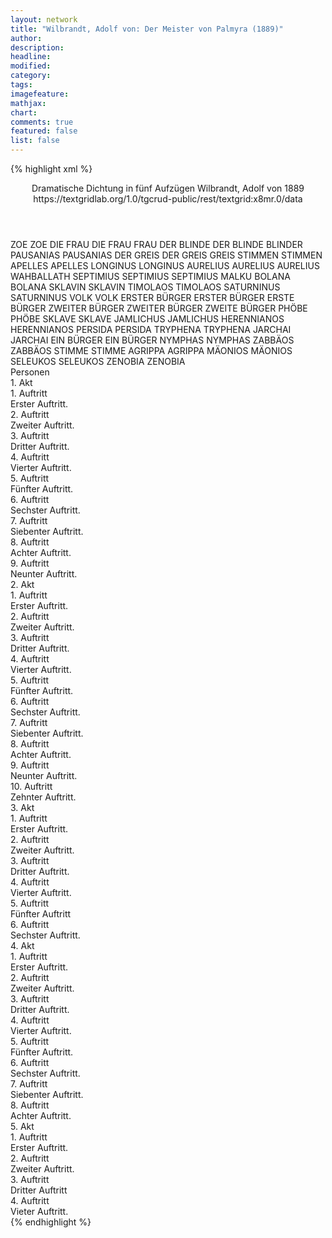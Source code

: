 ```yaml
---
layout: network
title: "Wilbrandt, Adolf von: Der Meister von Palmyra (1889)"
author:
description:
headline:
modified:
category:
tags:
imagefeature: 
mathjax: 
chart: 
comments: true
featured: false
list: false
---
```

{% highlight xml %}
<?xml-model href="https://raw.githubusercontent.com/DLiNa/project/master/rules/lina.rnc"?><?xml-model href="https://raw.githubusercontent.com/DLiNa/project/master/rules/lina.sch"?>
<play xmlns="http://lina.digital">
  <header>
    <title>Der Meister von Palmyra</title>
    <subtitle>Dramatische Dichtung in fünf Aufzügen</subtitle>
    <genretitle/>
    <author>Wilbrandt, Adolf von</author>
    <date type="print" when="1889">1889</date>
    <date type="premiere"/>
    <date type="written"/>
    <source>https://textgridlab.org/1.0/tgcrud-public/rest/textgrid:x8mr.0/data</source>
  </header>
  <personae>
    <character>
      <name>ZOE</name>
      <alias xml:id="zoe">
        <name>ZOE</name>
      </alias>
    </character>
    <character>
      <name>DIE FRAU</name>
      <alias xml:id="die_frau">
        <name>DIE FRAU</name>
      </alias>
      <alias xml:id="frau">
        <name>FRAU</name>
      </alias>
    </character>
    <character>
      <name>DER BLINDE</name>
      <alias xml:id="der_blinde">
        <name>DER BLINDE</name>
      </alias>
      <alias xml:id="blinder">
        <name>BLINDER</name>
      </alias>
    </character>
    <character>
      <name>PAUSANIAS</name>
      <alias xml:id="pausanias">
        <name>PAUSANIAS</name>
      </alias>
    </character>
    <character>
      <name>DER GREIS</name>
      <alias xml:id="der_greis">
        <name>DER GREIS</name>
      </alias>
      <alias xml:id="greis">
        <name>GREIS</name>
      </alias>
    </character>
    <character>
      <name>STIMMEN</name>
      <alias xml:id="stimmen">
        <name>STIMMEN</name>
      </alias>
    </character>
    <character>
      <name>APELLES</name>
      <alias xml:id="apelles">
        <name>APELLES</name>
      </alias>
    </character>
    <character>
      <name>LONGINUS</name>
      <alias xml:id="longinus">
        <name>LONGINUS</name>
      </alias>
    </character>
    <character>
      <name>AURELIUS</name>
      <alias xml:id="aurelius">
        <name>AURELIUS</name>
      </alias>
      <alias xml:id="aurelius_wahballath">
        <name>AURELIUS WAHBALLATH</name>
      </alias>
    </character>
    <character>
      <name>SEPTIMIUS</name>
      <alias xml:id="septimius">
        <name>SEPTIMIUS</name>
      </alias>
      <alias xml:id="septimius_malku">
        <name>SEPTIMIUS MALKU</name>
      </alias>
    </character>
    <character>
      <name>BOLANA</name>
      <alias xml:id="bolana">
        <name>BOLANA</name>
      </alias>
    </character>
    <character>
      <name>SKLAVIN</name>
      <alias xml:id="sklavin">
        <name>SKLAVIN</name>
      </alias>
    </character>
    <character>
      <name>TIMOLAOS</name>
      <alias xml:id="timolaos">
        <name>TIMOLAOS</name>
      </alias>
    </character>
    <character>
      <name>SATURNINUS</name>
      <alias xml:id="saturninus">
        <name>SATURNINUS</name>
      </alias>
    </character>
    <character>
      <name>VOLK</name>
      <alias xml:id="volk">
        <name>VOLK</name>
      </alias>
    </character>
    <character>
      <name>ERSTER BÜRGER</name>
      <alias xml:id="erster_bürger">
        <name>ERSTER BÜRGER</name>
      </alias>
      <alias xml:id="erste_bürger">
        <name>ERSTE BÜRGER</name>
      </alias>
    </character>
    <character>
      <name>ZWEITER BÜRGER</name>
      <alias xml:id="zweiter_bürger">
        <name>ZWEITER BÜRGER</name>
      </alias>
      <alias xml:id="zweite_bürger">
        <name>ZWEITE BÜRGER</name>
      </alias>
    </character>
    <character>
      <name>PHÖBE</name>
      <alias xml:id="phöbe">
        <name>PHÖBE</name>
      </alias>
    </character>
    <character>
      <name>SKLAVE</name>
      <alias xml:id="sklave">
        <name>SKLAVE</name>
      </alias>
    </character>
    <character>
      <name>JAMLICHUS</name>
      <alias xml:id="jamlichus">
        <name>JAMLICHUS</name>
      </alias>
    </character>
    <character>
      <name>HERENNIANOS</name>
      <alias xml:id="herennianos">
        <name>HERENNIANOS</name>
      </alias>
    </character>
    <character>
      <name>PERSIDA</name>
      <alias xml:id="persida">
        <name>PERSIDA</name>
      </alias>
    </character>
    <character>
      <name>TRYPHENA</name>
      <alias xml:id="tryphena">
        <name>TRYPHENA</name>
      </alias>
    </character>
    <character>
      <name>JARCHAI</name>
      <alias xml:id="jarchai">
        <name>JARCHAI</name>
      </alias>
    </character>
    <character>
      <name>EIN BÜRGER</name>
      <alias xml:id="ein_bürger">
        <name>EIN BÜRGER</name>
      </alias>
    </character>
    <character>
      <name>NYMPHAS</name>
      <alias xml:id="nymphas">
        <name>NYMPHAS</name>
      </alias>
    </character>
    <character>
      <name>ZABBÄOS</name>
      <alias xml:id="zabbäos">
        <name>ZABBÄOS</name>
      </alias>
    </character>
    <character>
      <name>STIMME</name>
      <alias xml:id="stimme">
        <name>STIMME</name>
      </alias>
    </character>
    <character>
      <name>AGRIPPA</name>
      <alias xml:id="agrippa">
        <name>AGRIPPA</name>
      </alias>
    </character>
    <character>
      <name>MÄONIOS</name>
      <alias xml:id="mäonios">
        <name>MÄONIOS</name>
      </alias>
    </character>
    <character>
      <name>SELEUKOS</name>
      <alias xml:id="seleukos">
        <name>SELEUKOS</name>
      </alias>
    </character>
    <character>
      <name>ZENOBIA</name>
      <alias xml:id="zenobia">
        <name>ZENOBIA</name>
      </alias>
    </character>
  </personae>
  <text>
    <div>
      <head>Personen</head>
    </div>
    <div>
      <head>1. Akt</head>
      <div>
        <head>1. Auftritt</head>
        <div>
          <head>Erster Auftritt.</head>
          <sp who="#zoe">
            <amount n="4" unit="speech_acts"/>
            <amount n="119" unit="words"/>
            <amount n="17" unit="lines"/>
            <amount n="624" unit="chars"/>
          </sp>
          <sp who="#die_frau">
            <amount n="1" unit="speech_acts"/>
            <amount n="3" unit="words"/>
            <amount n="1" unit="lines"/>
            <amount n="18" unit="chars"/>
          </sp>
          <sp who="#der_blinde">
            <amount n="1" unit="speech_acts"/>
            <amount n="4" unit="words"/>
            <amount n="1" unit="lines"/>
            <amount n="20" unit="chars"/>
          </sp>
          <sp who="#frau">
            <amount n="5" unit="speech_acts"/>
            <amount n="115" unit="words"/>
            <amount n="18" unit="lines"/>
            <amount n="588" unit="chars"/>
          </sp>
          <sp who="#blinder">
            <amount n="2" unit="speech_acts"/>
            <amount n="7" unit="words"/>
            <amount n="2" unit="lines"/>
            <amount n="28" unit="chars"/>
          </sp>
        </div>
      </div>
      <div>
        <head>2. Auftritt</head>
        <div>
          <head>Zweiter Auftritt.</head>
          <sp who="#pausanias">
            <amount n="10" unit="speech_acts"/>
            <amount n="176" unit="words"/>
            <amount n="33" unit="lines"/>
            <amount n="941" unit="chars"/>
          </sp>
          <sp who="#frau">
            <amount n="9" unit="speech_acts"/>
            <amount n="113" unit="words"/>
            <amount n="21" unit="lines"/>
            <amount n="584" unit="chars"/>
          </sp>
          <sp who="#blinder">
            <amount n="5" unit="speech_acts"/>
            <amount n="36" unit="words"/>
            <amount n="7" unit="lines"/>
            <amount n="174" unit="chars"/>
          </sp>
        </div>
      </div>
      <div>
        <head>3. Auftritt</head>
        <div>
          <head>Dritter Auftritt.</head>
          <sp who="#pausanias">
            <amount n="8" unit="speech_acts"/>
            <amount n="86" unit="words"/>
            <amount n="19" unit="lines"/>
            <amount n="495" unit="chars"/>
          </sp>
          <sp who="#zoe">
            <amount n="12" unit="speech_acts"/>
            <amount n="87" unit="words"/>
            <amount n="20" unit="lines"/>
            <amount n="423" unit="chars"/>
          </sp>
          <sp who="#der_greis">
            <amount n="1" unit="speech_acts"/>
            <amount n="13" unit="words"/>
            <amount n="2" unit="lines"/>
            <amount n="70" unit="chars"/>
          </sp>
          <sp who="#greis">
            <amount n="10" unit="speech_acts"/>
            <amount n="170" unit="words"/>
            <amount n="33" unit="lines"/>
            <amount n="893" unit="chars"/>
          </sp>
          <sp who="#stimmen">
            <amount n="2" unit="speech_acts"/>
            <amount n="10" unit="words"/>
            <amount n="2" unit="lines"/>
            <amount n="60" unit="chars"/>
          </sp>
          <sp who="#apelles">
            <amount n="1" unit="speech_acts"/>
            <amount n="12" unit="words"/>
            <amount n="2" unit="lines"/>
            <amount n="60" unit="chars"/>
          </sp>
        </div>
      </div>
      <div>
        <head>4. Auftritt</head>
        <div>
          <head>Vierter Auftritt.</head>
          <sp who="#apelles">
            <amount n="19" unit="speech_acts"/>
            <amount n="530" unit="words"/>
            <amount n="84" unit="lines"/>
            <amount n="2684" unit="chars"/>
          </sp>
          <sp who="#longinus">
            <amount n="12" unit="speech_acts"/>
            <amount n="84" unit="words"/>
            <amount n="18" unit="lines"/>
            <amount n="400" unit="chars"/>
          </sp>
          <sp who="#greis">
            <amount n="8" unit="speech_acts"/>
            <amount n="265" unit="words"/>
            <amount n="51" unit="lines"/>
            <amount n="1425" unit="chars"/>
          </sp>
          <sp who="#zoe">
            <amount n="4" unit="speech_acts"/>
            <amount n="187" unit="words"/>
            <amount n="18" unit="lines"/>
            <amount n="1005" unit="chars"/>
          </sp>
          <sp who="#pausanias">
            <amount n="2" unit="speech_acts"/>
            <amount n="6" unit="words"/>
            <amount n="2" unit="lines"/>
            <amount n="28" unit="chars"/>
          </sp>
          <sp who="#aurelius">
            <amount n="1" unit="speech_acts"/>
            <amount n="2" unit="words"/>
            <amount n="1" unit="lines"/>
            <amount n="15" unit="chars"/>
          </sp>
          <sp who="#septimius">
            <amount n="1" unit="speech_acts"/>
            <amount n="4" unit="words"/>
            <amount n="1" unit="lines"/>
            <amount n="20" unit="chars"/>
          </sp>
        </div>
      </div>
      <div>
        <head>5. Auftritt</head>
        <div>
          <head>Fünfter Auftritt.</head>
          <sp who="#bolana">
            <amount n="4" unit="speech_acts"/>
            <amount n="250" unit="words"/>
            <amount n="32" unit="lines"/>
            <amount n="1270" unit="chars"/>
          </sp>
          <sp who="#sklavin">
            <amount n="4" unit="speech_acts"/>
            <amount n="38" unit="words"/>
            <amount n="7" unit="lines"/>
            <amount n="199" unit="chars"/>
          </sp>
        </div>
      </div>
      <div>
        <head>6. Auftritt</head>
        <div>
          <head>Sechster Auftritt.</head>
          <sp who="#bolana">
            <amount n="9" unit="speech_acts"/>
            <amount n="63" unit="words"/>
            <amount n="9" unit="lines"/>
            <amount n="355" unit="chars"/>
          </sp>
          <sp who="#timolaos">
            <amount n="8" unit="speech_acts"/>
            <amount n="298" unit="words"/>
            <amount n="3" unit="lines"/>
            <amount n="1629" unit="chars"/>
          </sp>
        </div>
      </div>
      <div>
        <head>7. Auftritt</head>
        <div>
          <head>Siebenter Auftritt.</head>
          <sp who="#saturninus">
            <amount n="7" unit="speech_acts"/>
            <amount n="528" unit="words"/>
            <amount n="73" unit="lines"/>
            <amount n="2876" unit="chars"/>
          </sp>
          <sp who="#aurelius_wahballath">
            <amount n="1" unit="speech_acts"/>
            <amount n="10" unit="words"/>
            <amount n="2" unit="lines"/>
            <amount n="68" unit="chars"/>
          </sp>
          <sp who="#volk">
            <amount n="1" unit="speech_acts"/>
            <amount n="3" unit="words"/>
            <amount n="1" unit="lines"/>
            <amount n="22" unit="chars"/>
          </sp>
          <sp who="#timolaos">
            <amount n="6" unit="speech_acts"/>
            <amount n="89" unit="words"/>
            <amount n="13" unit="lines"/>
            <amount n="466" unit="chars"/>
          </sp>
          <sp who="#apelles">
            <amount n="13" unit="speech_acts"/>
            <amount n="570" unit="words"/>
            <amount n="79" unit="lines"/>
            <amount n="2986" unit="chars"/>
          </sp>
          <sp who="#bolana">
            <amount n="2" unit="speech_acts"/>
            <amount n="8" unit="words"/>
            <amount n="2" unit="lines"/>
            <amount n="42" unit="chars"/>
          </sp>
          <sp who="#aurelius">
            <amount n="6" unit="speech_acts"/>
            <amount n="53" unit="words"/>
            <amount n="11" unit="lines"/>
            <amount n="311" unit="chars"/>
          </sp>
          <sp who="#aurelius_wahballath #volk #timolaos #apelles #bolana #aurelius #septimius_malku #longinus">
            <amount n="2" unit="speech_acts"/>
            <amount n="11" unit="words"/>
            <amount n="3" unit="lines"/>
            <amount n="64" unit="chars"/>
          </sp>
          <sp who="#septimius_malku">
            <amount n="1" unit="speech_acts"/>
            <amount n="3" unit="words"/>
            <amount n="1" unit="lines"/>
            <amount n="23" unit="chars"/>
          </sp>
          <sp who="#longinus">
            <amount n="4" unit="speech_acts"/>
            <amount n="44" unit="words"/>
            <amount n="9" unit="lines"/>
            <amount n="235" unit="chars"/>
          </sp>
          <sp who="#septimius">
            <amount n="2" unit="speech_acts"/>
            <amount n="8" unit="words"/>
            <amount n="3" unit="lines"/>
            <amount n="44" unit="chars"/>
          </sp>
        </div>
      </div>
      <div>
        <head>8. Auftritt</head>
        <div>
          <head>Achter Auftritt.</head>
          <sp who="#bolana">
            <amount n="9" unit="speech_acts"/>
            <amount n="62" unit="words"/>
            <amount n="13" unit="lines"/>
            <amount n="294" unit="chars"/>
          </sp>
          <sp who="#apelles">
            <amount n="19" unit="speech_acts"/>
            <amount n="415" unit="words"/>
            <amount n="64" unit="lines"/>
            <amount n="2100" unit="chars"/>
          </sp>
          <sp who="#pausanias">
            <amount n="11" unit="speech_acts"/>
            <amount n="151" unit="words"/>
            <amount n="26" unit="lines"/>
            <amount n="762" unit="chars"/>
          </sp>
        </div>
      </div>
      <div>
        <head>9. Auftritt</head>
        <div>
          <head>Neunter Auftritt.</head>
          <sp who="#erster_bürger">
            <amount n="10" unit="speech_acts"/>
            <amount n="61" unit="words"/>
            <amount n="12" unit="lines"/>
            <amount n="335" unit="chars"/>
          </sp>
          <sp who="#zweiter_bürger">
            <amount n="4" unit="speech_acts"/>
            <amount n="30" unit="words"/>
            <amount n="7" unit="lines"/>
            <amount n="169" unit="chars"/>
          </sp>
          <sp who="#apelles">
            <amount n="21" unit="speech_acts"/>
            <amount n="461" unit="words"/>
            <amount n="71" unit="lines"/>
            <amount n="2341" unit="chars"/>
          </sp>
          <sp who="#zoe">
            <amount n="19" unit="speech_acts"/>
            <amount n="610" unit="words"/>
            <amount n="91" unit="lines"/>
            <amount n="3160" unit="chars"/>
          </sp>
          <sp who="#erste_bürger">
            <amount n="1" unit="speech_acts"/>
            <amount n="10" unit="words"/>
            <amount n="2" unit="lines"/>
            <amount n="59" unit="chars"/>
          </sp>
          <sp who="#volk">
            <amount n="6" unit="speech_acts"/>
            <amount n="33" unit="words"/>
            <amount n="8" unit="lines"/>
            <amount n="168" unit="chars"/>
          </sp>
          <sp who="#zweite_bürger">
            <amount n="1" unit="speech_acts"/>
            <amount n="3" unit="words"/>
            <amount n="1" unit="lines"/>
            <amount n="20" unit="chars"/>
          </sp>
          <sp who="#pausanias">
            <amount n="2" unit="speech_acts"/>
            <amount n="10" unit="words"/>
            <amount n="2" unit="lines"/>
            <amount n="50" unit="chars"/>
          </sp>
          <sp who="#aurelius">
            <amount n="1" unit="speech_acts"/>
            <amount n="5" unit="words"/>
            <amount n="1" unit="lines"/>
            <amount n="41" unit="chars"/>
          </sp>
        </div>
      </div>
    </div>
    <div>
      <head>2. Akt</head>
      <div>
        <head>1. Auftritt</head>
        <div>
          <head>Erster Auftritt.</head>
          <sp who="#timolaos">
            <amount n="8" unit="speech_acts"/>
            <amount n="566" unit="words"/>
            <amount n="2" unit="lines"/>
            <amount n="3310" unit="chars"/>
          </sp>
          <sp who="#longinus">
            <amount n="7" unit="speech_acts"/>
            <amount n="136" unit="words"/>
            <amount n="4" unit="lines"/>
            <amount n="719" unit="chars"/>
          </sp>
        </div>
      </div>
      <div>
        <head>2. Auftritt</head>
        <div>
          <head>Zweiter Auftritt.</head>
          <sp who="#aurelius">
            <amount n="6" unit="speech_acts"/>
            <amount n="203" unit="words"/>
            <amount n="2" unit="lines"/>
            <amount n="1191" unit="chars"/>
          </sp>
          <sp who="#septimius">
            <amount n="8" unit="speech_acts"/>
            <amount n="52" unit="words"/>
            <amount n="8" unit="lines"/>
            <amount n="301" unit="chars"/>
          </sp>
          <sp who="#longinus">
            <amount n="3" unit="speech_acts"/>
            <amount n="30" unit="words"/>
            <amount n="3" unit="lines"/>
            <amount n="167" unit="chars"/>
          </sp>
          <sp who="#timolaos">
            <amount n="9" unit="speech_acts"/>
            <amount n="405" unit="words"/>
            <amount n="2" unit="lines"/>
            <amount n="2156" unit="chars"/>
          </sp>
        </div>
      </div>
      <div>
        <head>3. Auftritt</head>
        <div>
          <head>Dritter Auftritt.</head>
          <sp who="#apelles">
            <amount n="16" unit="speech_acts"/>
            <amount n="459" unit="words"/>
            <amount n="70" unit="lines"/>
            <amount n="2443" unit="chars"/>
          </sp>
          <sp who="#phöbe">
            <amount n="21" unit="speech_acts"/>
            <amount n="530" unit="words"/>
            <amount n="81" unit="lines"/>
            <amount n="2604" unit="chars"/>
          </sp>
          <sp who="#septimius">
            <amount n="13" unit="speech_acts"/>
            <amount n="474" unit="words"/>
            <amount n="66" unit="lines"/>
            <amount n="2369" unit="chars"/>
          </sp>
          <sp who="#aurelius">
            <amount n="11" unit="speech_acts"/>
            <amount n="278" unit="words"/>
            <amount n="41" unit="lines"/>
            <amount n="1403" unit="chars"/>
          </sp>
          <sp who="#timolaos">
            <amount n="4" unit="speech_acts"/>
            <amount n="68" unit="words"/>
            <amount n="12" unit="lines"/>
            <amount n="391" unit="chars"/>
          </sp>
          <sp who="#longinus">
            <amount n="5" unit="speech_acts"/>
            <amount n="17" unit="words"/>
            <amount n="6" unit="lines"/>
            <amount n="87" unit="chars"/>
          </sp>
        </div>
      </div>
      <div>
        <head>4. Auftritt</head>
        <div>
          <head>Vierter Auftritt.</head>
          <sp who="#apelles">
            <amount n="8" unit="speech_acts"/>
            <amount n="467" unit="words"/>
            <amount n="67" unit="lines"/>
            <amount n="2416" unit="chars"/>
          </sp>
          <sp who="#phöbe">
            <amount n="7" unit="speech_acts"/>
            <amount n="478" unit="words"/>
            <amount n="64" unit="lines"/>
            <amount n="2308" unit="chars"/>
          </sp>
        </div>
      </div>
      <div>
        <head>5. Auftritt</head>
        <div>
          <head>Fünfter Auftritt.</head>
          <sp who="#bolana">
            <amount n="8" unit="speech_acts"/>
            <amount n="199" unit="words"/>
            <amount n="29" unit="lines"/>
            <amount n="992" unit="chars"/>
          </sp>
          <sp who="#apelles">
            <amount n="8" unit="speech_acts"/>
            <amount n="112" unit="words"/>
            <amount n="19" unit="lines"/>
            <amount n="569" unit="chars"/>
          </sp>
        </div>
      </div>
      <div>
        <head>6. Auftritt</head>
        <div>
          <head>Sechster Auftritt.</head>
          <sp who="#pausanias">
            <amount n="3" unit="speech_acts"/>
            <amount n="31" unit="words"/>
            <amount n="6" unit="lines"/>
            <amount n="160" unit="chars"/>
          </sp>
          <sp who="#apelles">
            <amount n="4" unit="speech_acts"/>
            <amount n="121" unit="words"/>
            <amount n="20" unit="lines"/>
            <amount n="578" unit="chars"/>
          </sp>
          <sp who="#bolana">
            <amount n="1" unit="speech_acts"/>
            <amount n="3" unit="words"/>
            <amount n="1" unit="lines"/>
            <amount n="19" unit="chars"/>
          </sp>
        </div>
      </div>
      <div>
        <head>7. Auftritt</head>
        <div>
          <head>Siebenter Auftritt.</head>
          <sp who="#phöbe">
            <amount n="3" unit="speech_acts"/>
            <amount n="127" unit="words"/>
            <amount n="6" unit="lines"/>
            <amount n="732" unit="chars"/>
          </sp>
          <sp who="#sklave">
            <amount n="2" unit="speech_acts"/>
            <amount n="14" unit="words"/>
            <amount n="3" unit="lines"/>
            <amount n="75" unit="chars"/>
          </sp>
        </div>
      </div>
      <div>
        <head>8. Auftritt</head>
        <div>
          <head>Achter Auftritt.</head>
          <sp who="#longinus">
            <amount n="9" unit="speech_acts"/>
            <amount n="128" unit="words"/>
            <amount n="23" unit="lines"/>
            <amount n="633" unit="chars"/>
          </sp>
          <sp who="#phöbe">
            <amount n="9" unit="speech_acts"/>
            <amount n="141" unit="words"/>
            <amount n="25" unit="lines"/>
            <amount n="691" unit="chars"/>
          </sp>
        </div>
      </div>
      <div>
        <head>9. Auftritt</head>
        <div>
          <head>Neunter Auftritt.</head>
          <sp who="#longinus">
            <amount n="2" unit="speech_acts"/>
            <amount n="11" unit="words"/>
            <amount n="2" unit="lines"/>
            <amount n="51" unit="chars"/>
          </sp>
          <sp who="#phöbe">
            <amount n="1" unit="speech_acts"/>
            <amount n="35" unit="words"/>
            <amount n="8" unit="lines"/>
            <amount n="160" unit="chars"/>
          </sp>
          <sp who="#pausanias">
            <amount n="1" unit="speech_acts"/>
            <amount n="4" unit="words"/>
            <amount n="1" unit="lines"/>
            <amount n="23" unit="chars"/>
          </sp>
        </div>
      </div>
      <div>
        <head>10. Auftritt</head>
        <div>
          <head>Zehnter Auftritt.</head>
          <sp who="#apelles">
            <amount n="4" unit="speech_acts"/>
            <amount n="221" unit="words"/>
            <amount n="32" unit="lines"/>
            <amount n="1128" unit="chars"/>
          </sp>
          <sp who="#pausanias">
            <amount n="3" unit="speech_acts"/>
            <amount n="18" unit="words"/>
            <amount n="4" unit="lines"/>
            <amount n="89" unit="chars"/>
          </sp>
          <sp who="#longinus">
            <amount n="2" unit="speech_acts"/>
            <amount n="21" unit="words"/>
            <amount n="3" unit="lines"/>
            <amount n="97" unit="chars"/>
          </sp>
        </div>
      </div>
    </div>
    <div>
      <head>3. Akt</head>
      <div>
        <head>1. Auftritt</head>
        <div>
          <head>Erster Auftritt.</head>
          <sp who="#jamlichus">
            <amount n="6" unit="speech_acts"/>
            <amount n="168" unit="words"/>
            <amount n="23" unit="lines"/>
            <amount n="856" unit="chars"/>
          </sp>
          <sp who="#longinus">
            <amount n="6" unit="speech_acts"/>
            <amount n="305" unit="words"/>
            <amount n="44" unit="lines"/>
            <amount n="1538" unit="chars"/>
          </sp>
        </div>
      </div>
      <div>
        <head>2. Auftritt</head>
        <div>
          <head>Zweiter Auftritt.</head>
          <sp who="#jamlichus">
            <amount n="1" unit="speech_acts"/>
            <amount n="3" unit="words"/>
            <amount n="1" unit="lines"/>
            <amount n="18" unit="chars"/>
          </sp>
          <sp who="#timolaos">
            <amount n="7" unit="speech_acts"/>
            <amount n="300" unit="words"/>
            <amount n="2" unit="lines"/>
            <amount n="1684" unit="chars"/>
          </sp>
          <sp who="#longinus">
            <amount n="7" unit="speech_acts"/>
            <amount n="89" unit="words"/>
            <amount n="12" unit="lines"/>
            <amount n="450" unit="chars"/>
          </sp>
        </div>
      </div>
      <div>
        <head>3. Auftritt</head>
        <div>
          <head>Dritter Auftritt.</head>
          <sp who="#herennianos">
            <amount n="5" unit="speech_acts"/>
            <amount n="326" unit="words"/>
            <amount n="48" unit="lines"/>
            <amount n="1800" unit="chars"/>
          </sp>
          <sp who="#apelles">
            <amount n="12" unit="speech_acts"/>
            <amount n="910" unit="words"/>
            <amount n="123" unit="lines"/>
            <amount n="4816" unit="chars"/>
          </sp>
          <sp who="#aurelius">
            <amount n="3" unit="speech_acts"/>
            <amount n="155" unit="words"/>
            <amount n="21" unit="lines"/>
            <amount n="800" unit="chars"/>
          </sp>
          <sp who="#persida">
            <amount n="10" unit="speech_acts"/>
            <amount n="187" unit="words"/>
            <amount n="30" unit="lines"/>
            <amount n="951" unit="chars"/>
          </sp>
          <sp who="#tryphena">
            <amount n="1" unit="speech_acts"/>
            <amount n="3" unit="words"/>
            <amount n="1" unit="lines"/>
            <amount n="15" unit="chars"/>
          </sp>
        </div>
      </div>
      <div>
        <head>4. Auftritt</head>
        <div>
          <head>Vierter Auftritt.</head>
          <sp who="#herennianos">
            <amount n="16" unit="speech_acts"/>
            <amount n="616" unit="words"/>
            <amount n="92" unit="lines"/>
            <amount n="3255" unit="chars"/>
          </sp>
          <sp who="#persida">
            <amount n="16" unit="speech_acts"/>
            <amount n="283" unit="words"/>
            <amount n="45" unit="lines"/>
            <amount n="1389" unit="chars"/>
          </sp>
        </div>
      </div>
      <div>
        <head>5. Auftritt</head>
        <div>
          <head>Fünfter Auftritt</head>
          <sp who="#apelles">
            <amount n="8" unit="speech_acts"/>
            <amount n="164" unit="words"/>
            <amount n="26" unit="lines"/>
            <amount n="813" unit="chars"/>
          </sp>
          <sp who="#longinus">
            <amount n="6" unit="speech_acts"/>
            <amount n="141" unit="words"/>
            <amount n="21" unit="lines"/>
            <amount n="737" unit="chars"/>
          </sp>
          <sp who="#jamlichus">
            <amount n="3" unit="speech_acts"/>
            <amount n="16" unit="words"/>
            <amount n="5" unit="lines"/>
            <amount n="95" unit="chars"/>
          </sp>
        </div>
      </div>
      <div>
        <head>6. Auftritt</head>
        <div>
          <head>Sechster Auftritt.</head>
          <sp who="#tryphena">
            <amount n="2" unit="speech_acts"/>
            <amount n="102" unit="words"/>
            <amount n="14" unit="lines"/>
            <amount n="537" unit="chars"/>
          </sp>
          <sp who="#apelles">
            <amount n="11" unit="speech_acts"/>
            <amount n="427" unit="words"/>
            <amount n="63" unit="lines"/>
            <amount n="2189" unit="chars"/>
          </sp>
          <sp who="#persida">
            <amount n="7" unit="speech_acts"/>
            <amount n="56" unit="words"/>
            <amount n="12" unit="lines"/>
            <amount n="285" unit="chars"/>
          </sp>
          <sp who="#jarchai">
            <amount n="8" unit="speech_acts"/>
            <amount n="140" unit="words"/>
            <amount n="25" unit="lines"/>
            <amount n="726" unit="chars"/>
          </sp>
          <sp who="#herennianos">
            <amount n="7" unit="speech_acts"/>
            <amount n="105" unit="words"/>
            <amount n="17" unit="lines"/>
            <amount n="520" unit="chars"/>
          </sp>
          <sp who="#volk">
            <amount n="1" unit="speech_acts"/>
            <amount n="6" unit="words"/>
            <amount n="2" unit="lines"/>
            <amount n="29" unit="chars"/>
          </sp>
          <sp who="#ein_bürger">
            <amount n="1" unit="speech_acts"/>
            <amount n="3" unit="words"/>
            <amount n="1" unit="lines"/>
            <amount n="23" unit="chars"/>
          </sp>
        </div>
      </div>
    </div>
    <div>
      <head>4. Akt</head>
      <div>
        <head>1. Auftritt</head>
        <div>
          <head>Erster Auftritt.</head>
          <sp who="#longinus">
            <amount n="12" unit="speech_acts"/>
            <amount n="295" unit="words"/>
            <amount n="6" unit="lines"/>
            <amount n="1575" unit="chars"/>
          </sp>
          <sp who="#apelles">
            <amount n="12" unit="speech_acts"/>
            <amount n="171" unit="words"/>
            <amount n="10" unit="lines"/>
            <amount n="975" unit="chars"/>
          </sp>
        </div>
      </div>
      <div>
        <head>2. Auftritt</head>
        <div>
          <head>Zweiter Auftritt.</head>
          <sp who="#apelles">
            <amount n="8" unit="speech_acts"/>
            <amount n="531" unit="words"/>
            <amount n="47" unit="lines"/>
            <amount n="2823" unit="chars"/>
          </sp>
          <sp who="#nymphas">
            <amount n="12" unit="speech_acts"/>
            <amount n="306" unit="words"/>
            <amount n="11" unit="lines"/>
            <amount n="1709" unit="chars"/>
          </sp>
          <sp who="#longinus">
            <amount n="7" unit="speech_acts"/>
            <amount n="90" unit="words"/>
            <amount n="5" unit="lines"/>
            <amount n="540" unit="chars"/>
          </sp>
        </div>
      </div>
      <div>
        <head>3. Auftritt</head>
        <div>
          <head>Dritter Auftritt.</head>
          <sp who="#apelles">
            <amount n="13" unit="speech_acts"/>
            <amount n="161" unit="words"/>
            <amount n="30" unit="lines"/>
            <amount n="767" unit="chars"/>
          </sp>
          <sp who="#nymphas">
            <amount n="20" unit="speech_acts"/>
            <amount n="183" unit="words"/>
            <amount n="38" unit="lines"/>
            <amount n="920" unit="chars"/>
          </sp>
          <sp who="#longinus">
            <amount n="10" unit="speech_acts"/>
            <amount n="59" unit="words"/>
            <amount n="16" unit="lines"/>
            <amount n="303" unit="chars"/>
          </sp>
          <sp who="#pausanias">
            <amount n="18" unit="speech_acts"/>
            <amount n="429" unit="words"/>
            <amount n="66" unit="lines"/>
            <amount n="2228" unit="chars"/>
          </sp>
        </div>
      </div>
      <div>
        <head>4. Auftritt</head>
        <div>
          <head>Vierter Auftritt.</head>
          <sp who="#nymphas">
            <amount n="6" unit="speech_acts"/>
            <amount n="44" unit="words"/>
            <amount n="10" unit="lines"/>
            <amount n="218" unit="chars"/>
          </sp>
          <sp who="#zabbäos">
            <amount n="6" unit="speech_acts"/>
            <amount n="97" unit="words"/>
            <amount n="16" unit="lines"/>
            <amount n="511" unit="chars"/>
          </sp>
        </div>
      </div>
      <div>
        <head>5. Auftritt</head>
        <div>
          <head>Fünfter Auftritt.</head>
          <sp who="#apelles">
            <amount n="19" unit="speech_acts"/>
            <amount n="498" unit="words"/>
            <amount n="73" unit="lines"/>
            <amount n="2570" unit="chars"/>
          </sp>
          <sp who="#nymphas">
            <amount n="17" unit="speech_acts"/>
            <amount n="290" unit="words"/>
            <amount n="48" unit="lines"/>
            <amount n="1497" unit="chars"/>
          </sp>
          <sp who="#longinus">
            <amount n="2" unit="speech_acts"/>
            <amount n="7" unit="words"/>
            <amount n="2" unit="lines"/>
            <amount n="41" unit="chars"/>
          </sp>
        </div>
      </div>
      <div>
        <head>6. Auftritt</head>
        <div>
          <head>Sechster Auftritt.</head>
          <sp who="#longinus">
            <amount n="3" unit="speech_acts"/>
            <amount n="94" unit="words"/>
            <amount n="13" unit="lines"/>
            <amount n="464" unit="chars"/>
          </sp>
          <sp who="#stimme">
            <amount n="2" unit="speech_acts"/>
            <amount n="18" unit="words"/>
            <amount n="4" unit="lines"/>
            <amount n="106" unit="chars"/>
          </sp>
        </div>
      </div>
      <div>
        <head>7. Auftritt</head>
        <div>
          <head>Siebenter Auftritt.</head>
          <sp who="#apelles">
            <amount n="3" unit="speech_acts"/>
            <amount n="50" unit="words"/>
            <amount n="8" unit="lines"/>
            <amount n="261" unit="chars"/>
          </sp>
          <sp who="#zabbäos">
            <amount n="3" unit="speech_acts"/>
            <amount n="14" unit="words"/>
            <amount n="4" unit="lines"/>
            <amount n="76" unit="chars"/>
          </sp>
          <sp who="#stimme">
            <amount n="1" unit="speech_acts"/>
            <amount n="9" unit="words"/>
            <amount n="2" unit="lines"/>
            <amount n="53" unit="chars"/>
          </sp>
          <sp who="#nymphas">
            <amount n="1" unit="speech_acts"/>
            <amount n="3" unit="words"/>
            <amount n="1" unit="lines"/>
            <amount n="15" unit="chars"/>
          </sp>
          <sp who="#agrippa">
            <amount n="1" unit="speech_acts"/>
            <amount n="26" unit="words"/>
            <amount n="4" unit="lines"/>
            <amount n="126" unit="chars"/>
          </sp>
        </div>
      </div>
      <div>
        <head>8. Auftritt</head>
        <div>
          <head>Achter Auftritt.</head>
          <sp who="#agrippa">
            <amount n="7" unit="speech_acts"/>
            <amount n="103" unit="words"/>
            <amount n="18" unit="lines"/>
            <amount n="551" unit="chars"/>
          </sp>
          <sp who="#apelles">
            <amount n="9" unit="speech_acts"/>
            <amount n="171" unit="words"/>
            <amount n="26" unit="lines"/>
            <amount n="867" unit="chars"/>
          </sp>
          <sp who="#stimme">
            <amount n="1" unit="speech_acts"/>
            <amount n="9" unit="words"/>
            <amount n="2" unit="lines"/>
            <amount n="53" unit="chars"/>
          </sp>
          <sp who="#nymphas">
            <amount n="7" unit="speech_acts"/>
            <amount n="74" unit="words"/>
            <amount n="16" unit="lines"/>
            <amount n="401" unit="chars"/>
          </sp>
        </div>
      </div>
    </div>
    <div>
      <head>5. Akt</head>
      <div>
        <head>1. Auftritt</head>
        <div>
          <head>Erster Auftritt.</head>
          <sp who="#mäonios">
            <amount n="4" unit="speech_acts"/>
            <amount n="31" unit="words"/>
            <amount n="6" unit="lines"/>
            <amount n="157" unit="chars"/>
          </sp>
          <sp who="#zabbäos">
            <amount n="3" unit="speech_acts"/>
            <amount n="129" unit="words"/>
            <amount n="19" unit="lines"/>
            <amount n="643" unit="chars"/>
          </sp>
          <sp who="#seleukos">
            <amount n="1" unit="speech_acts"/>
            <amount n="23" unit="words"/>
            <amount n="4" unit="lines"/>
            <amount n="128" unit="chars"/>
          </sp>
        </div>
      </div>
      <div>
        <head>2. Auftritt</head>
        <div>
          <head>Zweiter Auftritt.</head>
          <sp who="#seleukos">
            <amount n="5" unit="speech_acts"/>
            <amount n="60" unit="words"/>
            <amount n="8" unit="lines"/>
            <amount n="323" unit="chars"/>
          </sp>
          <sp who="#zabbäos">
            <amount n="9" unit="speech_acts"/>
            <amount n="310" unit="words"/>
            <amount n="44" unit="lines"/>
            <amount n="1566" unit="chars"/>
          </sp>
          <sp who="#mäonios">
            <amount n="11" unit="speech_acts"/>
            <amount n="225" unit="words"/>
            <amount n="36" unit="lines"/>
            <amount n="1144" unit="chars"/>
          </sp>
          <sp who="#apelles">
            <amount n="11" unit="speech_acts"/>
            <amount n="432" unit="words"/>
            <amount n="60" unit="lines"/>
            <amount n="2276" unit="chars"/>
          </sp>
          <sp who="#seleukos #zabbäos #mäonios #apelles">
            <amount n="4" unit="speech_acts"/>
            <amount n="13" unit="words"/>
            <amount n="4" unit="lines"/>
            <amount n="83" unit="chars"/>
          </sp>
        </div>
      </div>
      <div>
        <head>3. Auftritt</head>
        <div>
          <head>Dritter Auftritt</head>
          <sp who="#pausanias">
            <amount n="12" unit="speech_acts"/>
            <amount n="371" unit="words"/>
            <amount n="52" unit="lines"/>
            <amount n="1860" unit="chars"/>
          </sp>
          <sp who="#apelles">
            <amount n="11" unit="speech_acts"/>
            <amount n="349" unit="words"/>
            <amount n="55" unit="lines"/>
            <amount n="1838" unit="chars"/>
          </sp>
        </div>
      </div>
      <div>
        <head>4. Auftritt</head>
        <div>
          <head>Vieter Auftritt.</head>
          <sp who="#zenobia">
            <amount n="8" unit="speech_acts"/>
            <amount n="432" unit="words"/>
            <amount n="59" unit="lines"/>
            <amount n="2197" unit="chars"/>
          </sp>
          <sp who="#apelles">
            <amount n="8" unit="speech_acts"/>
            <amount n="437" unit="words"/>
            <amount n="62" unit="lines"/>
            <amount n="2317" unit="chars"/>
          </sp>
        </div>
      </div>
    </div>
  </text>
</play>
{% endhighlight %}